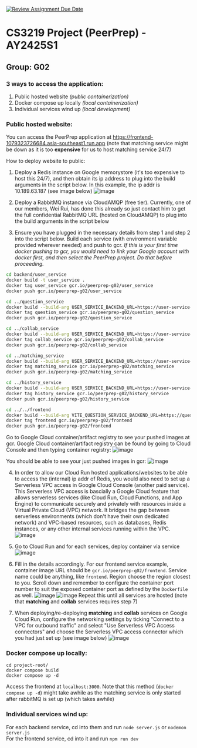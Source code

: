 [![Review Assignment Due Date](https://classroom.github.com/assets/deadline-readme-button-22041afd0340ce965d47ae6ef1cefeee28c7c493a6346c4f15d667ab976d596c.svg)](https://classroom.github.com/a/bzPrOe11)
# CS3219 Project (PeerPrep) - AY2425S1
## Group: G02
### 3 ways to access the application: 
1. Public hosted website *(public containerization)*
2. Docker compose up locally *(local containerization)*
3. Individual services wind up *(local development)*


### Public hosted website:
You can access the PeerPrep application at https://frontend-1079323726684.asia-southeast1.run.app (note that matching service might be down as it is too **expensive** for us to host matching service 24/7)

How to deploy website to public:

1. Deploy a Redis instance on Google memorystore (it's too expensive to host this 24/7), and then obtain its ip address to plug into the build arguments in the script below. In this example, the ip addr is 10.189.63.187 (see image below)
![image](resources/images/redis-instance.png)

2. Deploy a RabbitMQ instance via CloudAMQP (free tier). Currently, one of our members, Wei Rui, has done this already so just contact him to get the full confidential RabbitMQ URL (hosted on CloudAMQP) to plug into the build arguments in the script below

3. Ensure you have plugged in the necessary details from step 1 and step 2 into the script below. Build each service (with environment variable provided wherever needed) and push to gcr. *If this is your first time docker pushing to gcr, you would need to link your Google account with docker first, and then select the PeerPrep project. Do that before proceeding.* 

  ```sh
  cd backend/user_service
  docker build -t user_service .
  docker tag user_service gcr.io/peerprep-g02/user_service
  docker push gcr.io/peerprep-g02/user_service

  cd ../question_service 
  docker build --build-arg USER_SERVICE_BACKEND_URL=https://user-service-1079323726684.asia-southeast1.run.app/ -t question_service .
  docker tag question_service gcr.io/peerprep-g02/question_service
  docker push gcr.io/peerprep-g02/question_service

  cd ../collab_service
  docker build --build-arg USER_SERVICE_BACKEND_URL=https://user-service-1079323726684.asia-southeast1.run.app/verify-token --build-arg REDIS_URL=redis://{DEPLOY_REDIS_INSTANCE_ON_GOOGLE_MEMORYSTORE_AND_OBTAIN_IP_ADDR_AND_THEN_PLUG_IT_HERE}:6379 -t collab_service .
  docker tag collab_service gcr.io/peerprep-g02/collab_service
  docker push gcr.io/peerprep-g02/collab_service

  cd ../matching_service
  docker build --build-arg USER_SERVICE_BACKEND_URL=https://user-service-1079323726684.asia-southeast1.run.app/verify-token --build-arg QUESTION_SERVICE_TOPIC_AND_DIFFICULTY_BACKEND_URL=https://question-service-1079323726684.asia-southeast1.run.app/get-questions-of-topic-and-difficulty --build-arg REDIS_URL=redis://{DEPLOY_REDIS_INSTANCE_ON_GOOGLE_MEMORYSTORE_AND_OBTAIN_IP_ADDR_AND_THEN_PLUG_IT_HERE}:6379 --build-arg RABBITMQ_URL=amqps://taorzqvx:{CONTACT_WEI_RUI_TO_GET_PASSWORD_AND_THEN_PLUG_IT_HERE}@armadillo.rmq.cloudamqp.com/taorzqvx --build-arg COLLAB_SERVICE_CREATE_SESSION_BACKEND_URL=https://collab-service-1079323726684.asia-southeast1.run.app/create-session -t matching_service .
  docker tag matching_service gcr.io/peerprep-g02/matching_service
  docker push gcr.io/peerprep-g02/matching_service

  cd ../history_service
  docker build --build-arg USER_SERVICE_BACKEND_URL=https://user-service-1079323726684.asia-southeast1.run.app/verify-token --build-arg QUESTION_SERVICE_BACKEND_URL=https://question-service-1079323726684.asia-southeast1.run.app -t history_service .
  docker tag history_service gcr.io/peerprep-g02/history_service
  docker push gcr.io/peerprep-g02/history_service

  cd ../../frontend
  docker build --build-arg VITE_QUESTION_SERVICE_BACKEND_URL=https://question-service-1079323726684.asia-southeast1.run.app --build-arg VITE_MATCHING_SERVICE_WS_BACKEND_URL=wss://matching-service-1079323726684.asia-southeast1.run.app/matching --build-arg VITE_COLLAB_SERVICE_WS_BACKEND_URL=wss://collab-service-1079323726684.asia-southeast1.run.app --build-arg VITE_COLLAB_SERVICE_BACKEND_URL=https://collab-service-1079323726684.asia-southeast1.run.app --build-arg VITE_USER_SERVICE_BACKEND_URL=https://user-service-1079323726684.asia-southeast1.run.app --build-arg VITE_HISTORY_SERVICE_BACKEND_URL={DEPLOY_AND_COPYPASTE} -t frontend .
  docker tag frontend gcr.io/peerprep-g02/frontend
  docker push gcr.io/peerprep-g02/frontend
  ```
  Go to Google Cloud container/artifact registry to see your pushed images at gcr. Google Cloud container/artifact registry can be found by going to Cloud Console and then typing container registry:
  ![image](resources/images/cloud-console.png)

  You should be able to see your just pushed images in gcr:
  ![image](resources/images/container-registry.png) 

4. In order to allow our Cloud Run hosted applications/websites to be able to access the (internal) ip addr of Redis, you would also need to set up a Serverless VPC access in Google Cloud Console (another paid service). This Serverless VPC access is bascially a Google Cloud feature that allows serverless services (like Cloud Run, Cloud Functions, and App Engine) to communicate securely and privately with resources inside a Virtual Private Cloud (VPC) network. It bridges the gap between serverless environments (which don't have their own dedicated network) and VPC-based resources, such as databases, Redis instances, or any other internal services running within the VPC. ![image](resources/images/serverless-vpc-access.png)

5. Go to Cloud Run and for each services, deploy container via service
![image](resources/images/deploy-container.png)

6. Fill in the details accordingly. For our frontend service example, container image URL should be `gcr.io/peerprep-g02/frontend`. Service name could be anything, like `frontend`. Region choose the region closest to you. Scroll down and remember to configure the container port number to suit the exposed container port as defined by the `Dockerfile` as well.
![image](resources/images/deploy-service-1.png)
![image](resources/images/deploy-service-2.png)
Repeat this until all services are hosted (note that **matching** and **collab** services requires step 7)

7. When deploying/re-deploying **matching** and **collab** services on Google Cloud Run, configure the networking settings by ticking "Connect to a VPC for outbound traffic" and select "Use Serverless VPC Access connectors" and choose the Serverless VPC access connector which you had just set up (see image below)
![image](resources/images/configure-networking-settings.png)

### Docker compose up locally:
```
cd project-root/
docker compose build
docker compose up -d
```

Access the frontend at `localhost:3000`. Note that this method (`docker compose up -d`) might take awhile as the matching service is only started after rabbitMQ is set up (which takes awhile)

### Individual services wind up:
For each backend service, cd into them and run `node server.js` or `nodemon server.js` \
For the frontend service, cd into it and run `npm run dev`
